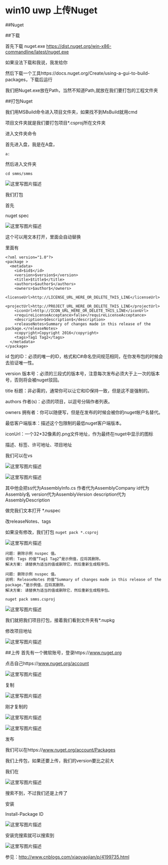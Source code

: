 # win10 uwp 上传Nuget

##Nuget





##下载

首先下载
nuget.exe https://dist.nuget.org/win-x86-commandline/latest/nuget.exe

如果没法下载和我说，我发给你

然后下载一个工具https://docs.nuget.org/Create/using-a-gui-to-build-packages，下载后运行

我们把Nuget.exe放在Path，当然不知道Path,就放在我们要打包的工程文件夹


##打包Nuget

我们用MSBuild命令进入项目文件夹，如果找不到MsBuild就用cmd

项目文件夹就是我们要打包项目*.csproj所在文件夹

进入文件夹命令

首先进入盘，我是在A盘，

```
a:
```

然后进入文件夹

```
cd smms/smms
```

![这里写图片描述](http://img.blog.csdn.net/20160705153953828)

我们打包

首先

nuget spec

![这里写图片描述](http://img.blog.csdn.net/20160705154308176)

这个可以用文本打开，里面会自动替换

里面有

```
<?xml version="1.0"?>
<package >
  <metadata>
    <id>$id$</id>
    <version>$version$</version>
    <title>$title$</title>
    <authors>$author$</authors>
    <owners>$author$</owners>
    <licenseUrl>http://LICENSE_URL_HERE_OR_DELETE_THIS_LINE</licenseUrl>
    <projectUrl>http://PROJECT_URL_HERE_OR_DELETE_THIS_LINE</projectUrl>
    <iconUrl>http://ICON_URL_HERE_OR_DELETE_THIS_LINE</iconUrl>
    <requireLicenseAcceptance>false</requireLicenseAcceptance>
    <description>$description$</description>
    <releaseNotes>Summary of changes made in this release of the package.</releaseNotes>
    <copyright>Copyright 2016</copyright>
    <tags>Tag1 Tag2</tags>
  </metadata>
</package>
```

id 包的ID：必须的唯一的ID，格式和C#命名空间规范相同，在你发布包的时候会去验证唯一性。

version 版本号：必须的三段式的版本号，注意每次发布必须大于上一次的版本号，否则将会被nuget驳回。

title 标题：非必需的，通常你可以让它和ID保持一致，但是这不是强制的。

authors 作者(s)：必须的项目，以逗号分隔作者列表。

owners 拥有者：你可以随便写，但是在发布的时候会被你的nuget帐户名替代。

最低客户端版本：描述这个包限制的最低nuget客户端版本。

iconUrl：一个32*32像素的.png文件地址，作为最终在nuget中显示的图标

描述、标签、许可地址、项目地址

我们可以在vs

![这里写图片描述](http://img.blog.csdn.net/20160705154334553)

![这里写图片描述](http://img.blog.csdn.net/20160705154345051)

其中他会把`$$`代为AssemblyInfo.cs 
作者代为AssemblyCompany
id代为Assembly名
version代为AssemblyVersion
description代为AssemblyDescription

做完我们文本打开 *.nuspec

改releaseNotes、tags

如果没有修改，我们打包 `nuget pack *.csproj`

![这里写图片描述](http://img.blog.csdn.net/20160705154419364)

```
问题: 删除示例 nuspec 值。
说明: Tags 的值“Tag1 Tag2”是示例值，应将其删除。
解决方案: 请替换为适当的值或删除它，然后重新生成程序包。

问题: 删除示例 nuspec 值。
说明: ReleaseNotes 的值“Summary of changes made in this release of the package.”是示例值，应将其删除。
解决方案: 请替换为适当的值或删除它，然后重新生成程序包。
```


```
nuget pack smms.csproj
```

![这里写图片描述](http://img.blog.csdn.net/20160705154443317)

我们就把我们项目打包，接着我们看到文件夹有*.nupkg

修改项目地址

![这里写图片描述](http://img.blog.csdn.net/20160705154503646)



##上传
首先有一个微软账号，登录https://www.nuget.org

点击自己https://www.nuget.org/account

![这里写图片描述](http://img.blog.csdn.net/20160705154531195)

复制

![这里写图片描述](http://img.blog.csdn.net/20160705154957007)

刚才复制的

![这里写图片描述](http://img.blog.csdn.net/20160705154606068)

![这里写图片描述](http://img.blog.csdn.net/20160705154624787)

发布

我们可以在https://www.nuget.org/account/Packages

我们上传包，如果还要上传，我们的version要比之前大

我们在

![这里写图片描述](http://img.blog.csdn.net/20160705155015936)

搜索不到，不过我们还是上传了

安装

Install-Package ID

![这里写图片描述](http://img.blog.csdn.net/20160705155205298)

安装完搜索就可以搜索到

![这里写图片描述](http://img.blog.csdn.net/20160705155225430)

参见：http://www.cnblogs.com/xiaoyaojian/p/4199735.html
